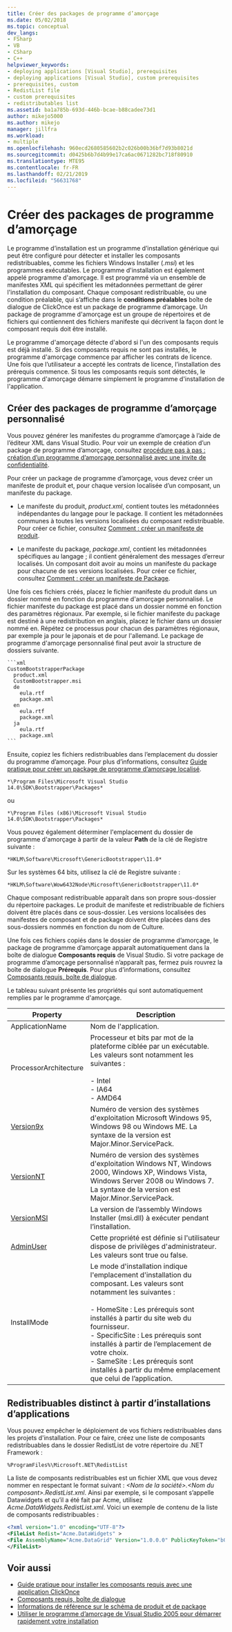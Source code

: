 ```yaml
---
title: Créer des packages de programme d’amorçage
ms.date: 05/02/2018
ms.topic: conceptual
dev_langs:
- FSharp
- VB
- CSharp
- C++
helpviewer_keywords:
- deploying applications [Visual Studio], prerequisites
- deploying applications [Visual Studio], custom prerequisites
- prerequisites, custom
- RedistList file
- custom prerequisites
- redistributables list
ms.assetid: ba1a785b-693d-446b-bcae-b88cadee73d1
author: mikejo5000
ms.author: mikejo
manager: jillfra
ms.workload:
- multiple
ms.openlocfilehash: 960ecd2680585602b2c026b00b36bf7d93b8021d
ms.sourcegitcommit: d0425b6b7d4b99e17ca6ac0671282bc718f80910
ms.translationtype: MTE95
ms.contentlocale: fr-FR
ms.lasthandoff: 02/21/2019
ms.locfileid: "56631768"
---
```

# <a name="create-bootstrapper-packages"></a>Créer des packages de programme d’amorçage
Le programme d’installation est un programme d’installation générique qui peut être configuré pour détecter et installer les composants redistribuables, comme les fichiers Windows Installer (*.msi*) et les programmes exécutables. Le programme d'installation est également appelé programme d'amorçage. Il est programmé via un ensemble de manifestes XML qui spécifient les métadonnées permettant de gérer l'installation du composant.  Chaque composant redistribuable, ou une condition préalable, qui s’affiche dans le **conditions préalables** boîte de dialogue de ClickOnce est un package de programme d’amorçage. Un package de programme d'amorçage est un groupe de répertoires et de fichiers qui contiennent des fichiers manifeste qui décrivent la façon dont le composant requis doit être installé.

Le programme d'amorçage détecte d'abord si l'un des composants requis est déjà installé. Si des composants requis ne sont pas installés, le programme d'amorçage commence par afficher les contrats de licence. Une fois que l’utilisateur a accepté les contrats de licence, l’installation des prérequis commence. Si tous les composants requis sont détectés, le programme d'amorçage démarre simplement le programme d'installation de l'application.

## <a name="create-custom-bootstrapper-packages"></a>Créer des packages de programme d’amorçage personnalisé
Vous pouvez générer les manifestes du programme d’amorçage à l’aide de l’éditeur XML dans Visual Studio. Pour voir un exemple de création d’un package de programme d’amorçage, consultez [procédure pas à pas : création d’un programme d’amorçage personnalisé avec une invite de confidentialité](../deployment/walkthrough-creating-a-custom-bootstrapper-to-show-a-privacy-prompt.md).

Pour créer un package de programme d’amorçage, vous devez créer un manifeste de produit et, pour chaque version localisée d’un composant, un manifeste du package.

* Le manifeste du produit, *product.xml*, contient toutes les métadonnées indépendantes du langage pour le package. Il contient les métadonnées communes à toutes les versions localisées du composant redistribuable.  Pour créer ce fichier, consultez [Comment : créer un manifeste de produit](../deployment/how-to-create-a-product-manifest.md).

* Le manifeste du package, *package.xml*, contient les métadonnées spécifiques au langage ; il contient généralement des messages d’erreur localisés. Un composant doit avoir au moins un manifeste du package pour chacune de ses versions localisées. Pour créer ce fichier, consultez [Comment : créer un manifeste de Package](../deployment/how-to-create-a-package-manifest.md).

Une fois ces fichiers créés, placez le fichier manifeste du produit dans un dossier nommé en fonction du programme d'amorçage personnalisé. Le fichier manifeste du package est placé dans un dossier nommé en fonction des paramètres régionaux. Par exemple, si le fichier manifeste du package est destiné à une redistribution en anglais, placez le fichier dans un dossier nommé en. Répétez ce processus pour chacun des paramètres régionaux, par exemple ja pour le japonais et de pour l'allemand. Le package de programme d'amorçage personnalisé final peut avoir la structure de dossiers suivante.

    ```xml
    CustomBootstrapperPackage
      product.xml
      CustomBootstrapper.msi
      de
        eula.rtf
        package.xml
      en
        eula.rtf
        package.xml
      ja
        eula.rtf
        package.xml
    ```

Ensuite, copiez les fichiers redistribuables dans l’emplacement du dossier du programme d’amorçage. Pour plus d’informations, consultez [Guide pratique pour créer un package de programme d’amorçage localisé](../deployment/how-to-create-a-localized-bootstrapper-package.md).

    *\Program Files\Microsoft Visual Studio 14.0\SDK\Bootstrapper\Packages*

ou

    *\Program Files (x86)\Microsoft Visual Studio 14.0\SDK\Bootstrapper\Packages*

Vous pouvez également déterminer l'emplacement du dossier de programme d'amorçage à partir de la valeur **Path** de la clé de Registre suivante :

    *HKLM\Software\Microsoft\GenericBootstrapper\11.0*

Sur les systèmes 64 bits, utilisez la clé de Registre suivante :

    *HKLM\Software\Wow6432Node\Microsoft\GenericBootstrapper\11.0*

Chaque composant redistribuable apparaît dans son propre sous-dossier du répertoire packages. Le produit de manifeste et redistribuable de fichiers doivent être placés dans ce sous-dossier. Les versions localisées des manifestes de composant et de package doivent être placées dans des sous-dossiers nommés en fonction du nom de Culture.

Une fois ces fichiers copiés dans le dossier de programme d’amorçage, le package de programme d’amorçage apparaît automatiquement dans la boîte de dialogue **Composants requis** de Visual Studio. Si votre package de programme d’amorçage personnalisé n’apparaît pas, fermez puis rouvrez la boîte de dialogue **Prérequis**. Pour plus d’informations, consultez [Composants requis, boîte de dialogue](../ide/reference/prerequisites-dialog-box.md).

Le tableau suivant présente les propriétés qui sont automatiquement remplies par le programme d'amorçage.

|Property|Description|
|--------------|-----------------|
|ApplicationName|Nom de l'application.|
|ProcessorArchitecture|Processeur et bits par mot de la plateforme ciblée par un exécutable. Les valeurs sont notamment les suivantes :<br /><br /> -   Intel<br />-   IA64<br />-   AMD64|
|[Version9x](/windows/desktop/Msi/version9x)|Numéro de version des systèmes d'exploitation Microsoft Windows 95, Windows 98 ou Windows ME. La syntaxe de la version est Major.Minor.ServicePack.|
|[VersionNT](/windows/desktop/Msi/versionnt)|Numéro de version des systèmes d'exploitation Windows NT, Windows 2000, Windows XP, Windows Vista, Windows Server 2008 ou Windows 7. La syntaxe de la version est Major.Minor.ServicePack.|
|[VersionMSI](/windows/desktop/Msi/versionmsi)|La version de l’assembly Windows Installer (msi.dll) à exécuter pendant l’installation.|
|[AdminUser](/windows/desktop/Msi/adminuser)|Cette propriété est définie si l'utilisateur dispose de privilèges d'administrateur. Les valeurs sont true ou false.|
|InstallMode|Le mode d'installation indique l'emplacement d'installation du composant. Les valeurs sont notamment les suivantes :<br /><br /> -   HomeSite : Les prérequis sont installés à partir du site web du fournisseur.<br />-   SpecificSite : Les prérequis sont installés à partir de l’emplacement de votre choix.<br />-   SameSite : Les prérequis sont installés à partir du même emplacement que celui de l’application.|

## <a name="separate-redistributables-from-application-installations"></a>Redistribuables distinct à partir d’installations d’applications
Vous pouvez empêcher le déploiement de vos fichiers redistribuables dans les projets d'installation. Pour ce faire, créez une liste de composants redistribuables dans le dossier RedistList de votre répertoire du .NET Framework :

`%ProgramFiles%\Microsoft.NET\RedistList`

La liste de composants redistribuables est un fichier XML que vous devez nommer en respectant le format suivant : *\<Nom de la société>.\<Nom du composant>.RedistList.xml*. Ainsi par exemple, si le composant s’appelle Datawidgets et qu’il a été fait par Acme, utilisez *Acme.DataWidgets.RedistList.xml*. Voici un exemple de contenu de la liste de composants redistribuables :

```xml
<?xml version="1.0" encoding="UTF-8"?>
<FileList Redist="Acme.DataWidgets" >
<File AssemblyName="Acme.DataGrid" Version="1.0.0.0" PublicKeyToken="b03f5f7f11d50a3a" Culture="neutral" ProcessorArchitecture="MSIL" InGAC="true" />
</FileList>
```

## <a name="see-also"></a>Voir aussi
- [Guide pratique pour installer les composants requis avec une application ClickOnce](../deployment/how-to-install-prerequisites-with-a-clickonce-application.md)
- [Composants requis, boîte de dialogue](../ide/reference/prerequisites-dialog-box.md)
- [Informations de référence sur le schéma de produit et de package](../deployment/product-and-package-schema-reference.md)
- [Utiliser le programme d’amorçage de Visual Studio 2005 pour démarrer rapidement votre installation](http://go.microsoft.com/fwlink/?LinkId=107537)

